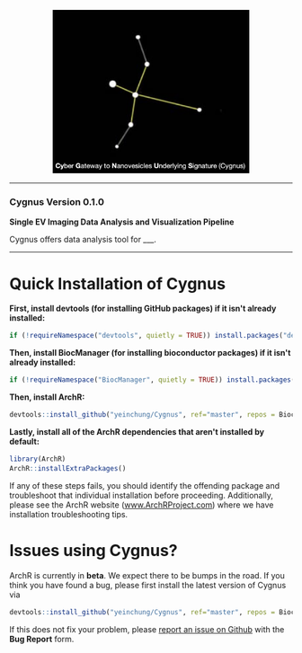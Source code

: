 <p align="center"><img src="figures/image.png" alt="" width="350"></a></p>
<hr>

### Cygnus Version 0.1.0

**Single EV Imaging Data Analysis and Visualization Pipeline**

Cygnus offers data analysis tool for ___. 

<hr>

# Quick Installation of Cygnus

**First, install devtools (for installing GitHub packages) if it isn't already installed:**
``` r
if (!requireNamespace("devtools", quietly = TRUE)) install.packages("devtools")
```

**Then, install BiocManager (for installing bioconductor packages) if it isn't already installed:**
``` r
if (!requireNamespace("BiocManager", quietly = TRUE)) install.packages("BiocManager")
```

**Then, install ArchR:**
``` r
devtools::install_github("yeinchung/Cygnus", ref="master", repos = BiocManager::repositories())
```

**Lastly, install all of the ArchR dependencies that aren't installed by default:**
``` r
library(ArchR)
ArchR::installExtraPackages()
```
If any of these steps fails, you should identify the offending package and troubleshoot that individual installation before proceeding. Additionally, please see the ArchR website (www.ArchRProject.com) where we have installation troubleshooting tips.

# Issues using Cygnus?

ArchR is currently in __beta__. We expect there to be bumps in the road. If you think you have found a bug, please first install the latest version of Cygnus via
``` r
devtools::install_github("yeinchung/Cygnus", ref="master", repos = BiocManager::repositories())
```
If this does not fix your problem, please [report an issue on Github](https://github.com/yeinchung/Cygnus/issues) with the __Bug Report__ form.
